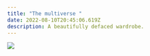 ```yaml
---
title: "The multiverse "
date: 2022-08-10T20:45:06.619Z
description: A beautifully defaced wardrobe.
---
```

![](wardrobe.jpg)